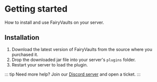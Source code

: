 # Getting started

How to install and use FairyVaults on your server.

## Installation

1. Download the latest version of FairyVaults from the source where you purchased it.
2. Drop the downloaded jar file into your server's `plugins` folder.
3. Restart your server to load the plugin.

::: tip
Need more help? Join our [Discord server](https://discord.gg/YUEw9T8ZNY) and open a ticket.
:::
